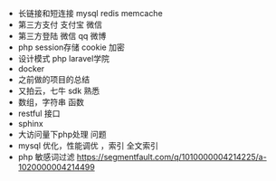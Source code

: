 - 长链接和短连接   mysql redis memcache
- 第三方支付 支付宝 微信
- 第三方登陆 微信 qq 微博
- php session存储 cookie 加密
- 设计模式 php  laravel学院
- docker
- 之前做的项目的总结
- 又拍云，七牛 sdk 熟悉
- 数组，字符串 函数
- restful 接口
- sphinx
- 大访问量下php处理 问题
- mysql 优化，性能调优 ，索引 全文索引
- php 敏感词过滤 https://segmentfault.com/q/1010000004214225/a-1020000004214499
